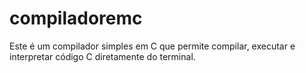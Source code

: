 # compiladoremc
Este é um compilador simples em C que permite compilar, executar e interpretar código C diretamente do terminal.
